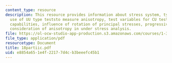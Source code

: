 ```yaml
---
content_type: resource
description: This resource provides information about stress system, types of anisotropy,
  use of UU type teststo measure anisotropy, test variables for CU testing, experimental
  capabilities, influence of rotation of principal stresses, progressive failure and
  consideration of anisotropy in under stress analysis.
file: https://ol-ocw-studio-app-production.s3.amazonaws.com/courses/1-322-soil-behavior-spring-2005/e8854a651e4f22177d4cb3beeefc45b1_18partiic.pdf
file_type: application/pdf
resourcetype: Document
title: 18partiic.pdf
uid: e8854a65-1e4f-2217-7d4c-b3beeefc45b1
---
```

